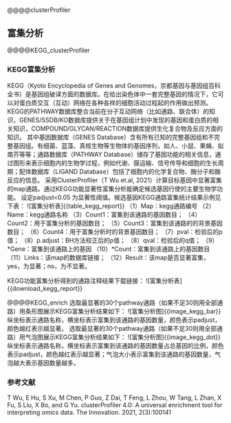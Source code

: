 @@@@clusterProfiler
## 富集分析
@@@@KEGG_clusterProfiler
### KEGG富集分析
KEGG（Kyoto Encyclopedia of Genes and Genomes，京都基因与基因组百科全书）是基因组破译方面的数据库。在给出染色体中一套完整基因的情况下，它可以对蛋白质交互（互动）网络在各种各样的细胞活动过程起的作用做出预测。KEGG的PATHWAY数据库整合当前在分子互动网络（比如通路、联合体）的知识，GENES/SSDB/KO数据库提供关于在基因组计划中发现的基因和蛋白质的相关知识，COMPOUND/GLYCAN/REACTION数据库提供生化复合物及反应方面的知识。
其中基因数据库（GENES Database）含有所有已知的完整基因组和不完整基因组。有细菌、蓝藻、真核生物等生物体的基因序列，如人、小鼠、果蝇、拟南芥等等；通路数据库（PATHWAY Database）储存了基因功能的相关信息，通过图形来表示细胞内的生物学过程，例如代谢、膜运输、信号传导和细胞的生长周期；配体数据库（LIGAND Database）包括了细胞内的化学复合物、酶分子和酶反应的信息。
    采用ClusterProfiler（T Wu et.al, 2021）计算目标基因中显著富集的map通路。通过KEGG功能显著性富集分析能确定候选基因行使的主要生物学功能。 设定padjust<0.05 为显著性阈值。候选基因KEGG通路富集统计结果示例见下表：
![富集分析表]{{table_kegg_report}}
（1）Map：kegg通路编号
（2）Name：kegg通路名称
（3）Count1：富集到该通路的基因数目；
（4）Count2：用于富集分析的基因数目；
（5）Count3：富集到该通路的的背景基因数目；
（6）Count4：用于富集分析时的背景基因数目；
（7）pval：检验后的p值；
（8）p.adjust：BH方法校正后的p值；
（8）qval：检验后的q值；
（9）*Gene：富集到该通路上的基因
（10）*Count：富集到该通路上的基因数目
（11）Links：该map的数据库链接；
（12）Result：该map是否显著富集，yes，为显著；no，为不显著。

KEGG功能富集分析得到的通路注释结果下载链接：
![富集分析表]{{download_kegg_report}}

@@@@KEGG_enrich
选取最显著的30个pathway通路（如果不足30则用全部通路）用条形图展示KEGG富集分析结果如下：
![富集分析图]{{image_kegg_bar}}
纵坐标表示通路名称，横坐标表示富集到该通路的基因数量，颜色表示padjust，颜色越红表示越显著。
选取最显著的30个pathway通路（如果不足30则用全部通路）用气泡图展示KEGG富集分析结果如下：
![富集分析图]{{image_kegg_dot}}
纵坐标表示通路名称，横坐标表示富集到该通路的基因数量占总基因的比例，颜色表示padjust，颜色越红表示越显著；气泡大小表示富集到该通路的基因数量，气泡越大表示基因数量越多。

### 参考文献
T Wu, E Hu, S Xu, M Chen, P Guo, Z Dai, T Feng, L Zhou, W Tang, L Zhan, X Fu, S Liu, X Bo, and G Yu. clusterProfiler 4.0: A universal enrichment tool for interpreting omics data. The Innovation. 2021, 2(3):100141
